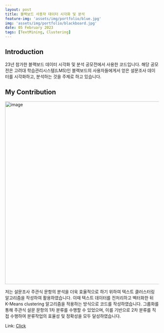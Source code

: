 ```yaml
---
layout: post
title: 블랙보드 사용자 데이터 시각화 및 분석
feature-img: 'assets/img/portfolio/blue.jpg'
img: 'assets/img/portfolio/blackboard.jpg'
date: 05 February 2023
tags: [TextMining, Clustering]
---
```


## Introduction

23년 참가한 블랙보드 데이터 시각화 및 분석 공모전에서 사용한 코드입니다. 해당 공모전은 고려대 학습관리시스템(LMS)인 블랙보드의 사용자들에게서 얻은 설문조사 데이터를 시각화하고, 분석하는 것을 주제로 하고 있습니다.

## My Contribution

<img width="600" alt="image" src="https://github.com/hyewwn/Blackboard_Data_Analysis/assets/74613565/c640c60f-61b9-4fdc-a1de-8211710cc504">

저는 설문조사 주관식 문항의 분석을 더욱 효율적으로 하기 위하여 텍스트 클러스터링 알고리즘을 작성하여 활용하였습니다. 이때 텍스트 데이터를 전처리하고 벡터화한 뒤 K-Means clustering 알고리즘을 적용하는 방식으로 코드를 작성하였습니다. 그룹화를 통해 주관식 설문 문항의 1차 분류를 수행할 수 있었으며, 이를 기반으로 2차 분류를 직접 수행하여 분류작업의 효율성 및 정확성을 모두 달성하였습니다.

Link: [Click](https://github.com/hyewwn/Blackboard_Data_Analysis)
